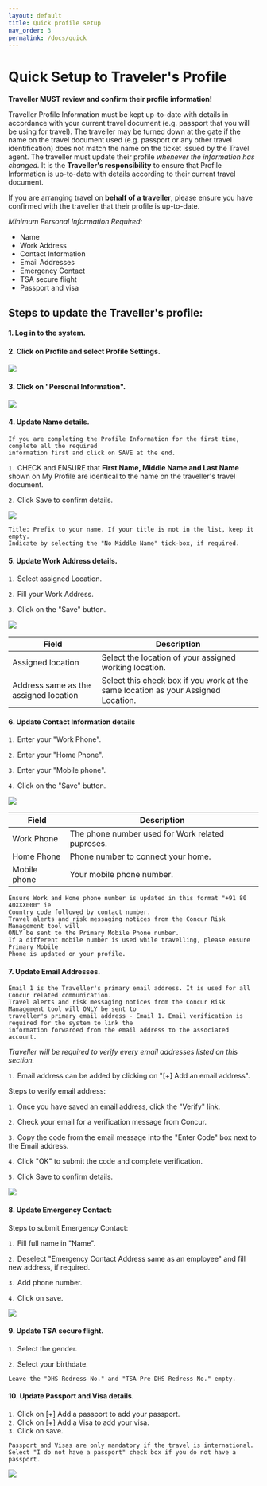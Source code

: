 ```yaml
---
layout: default
title: Quick profile setup
nav_order: 3
permalink: /docs/quick
---
```

# Quick Setup to Traveler's Profile
**Traveller MUST review and confirm their profile information!**

Traveller Profile Information must be kept up-to-date with details in accordance with your current travel document (e.g. passport that you will be using for travel).
The traveller may be turned down at the gate if the name on the travel document used (e.g. passport or any other travel identification) does not match the name on the ticket issued by the Travel agent.
The traveller must update their profile *whenever the information has changed.*
It is the **Traveller's responsibility** to ensure that Profile Information is up-to-date with details according to their current travel document.

If you are arranging travel on **behalf of a traveller**, please ensure you have confirmed with the traveller that their profile is up-to-date.

*Minimum Personal Information Required:*
+ Name
+ Work Address
+ Contact Information
+ Email Addresses
+ Emergency Contact
+ TSA secure flight
+ Passport and visa


## Steps to update the Traveller's profile:  

#### 1. Log in to the system.  

#### 2. Click on Profile and select Profile Settings. 

<img src="{{ site.url }}{{ site.baseurl }}\assets\images\qsp\qsp1.png"> 

#### 3. Click on "Personal Information".  

<img src="{{ site.url }}{{ site.baseurl }}\assets\images\qsp\qsp2.png"> 

#### 4. Update Name details.

```
If you are completing the Profile Information for the first time, complete all the required 
information first and click on SAVE at the end.
```

`1.` CHECK and ENSURE that **First Name, Middle Name and Last Name** shown on My Profile are identical to the name on the traveller's travel document.

`2.` Click Save to confirm details.

<img src="{{ site.url }}{{ site.baseurl }}\assets\images\qsp\qsp3.png"> 


```
Title: Prefix to your name. If your title is not in the list, keep it empty.
Indicate by selecting the "No Middle Name" tick-box, if required.
```
#### 5. Update Work Address details.

`1.` Select assigned Location.

`2.`  Fill your Work Address.

`3.` Click on the "Save" button.

<img src="{{ site.url }}{{ site.baseurl }}\assets\images\qsp\qsp4.png"> 


Field | Description
--- | --- 
Assigned location | Select the location of your assigned working location.
Address same as the assigned location | Select this check box if you work at the same location as your Assigned Location.


#### 6. Update Contact Information details

`1.` Enter your "Work Phone".

`2.` Enter your "Home Phone".

`3.` Enter your "Mobile phone".

`4.` Click on the "Save" button.

<img src="{{ site.url }}{{ site.baseurl }}\assets\images\qsp\qsp5.png"> 

Field | Description
--- | --- 
Work Phone | The phone number used for Work related puproses.
Home Phone | Phone number to connect your home.
Mobile phone | Your mobile phone number.

```
Ensure Work and Home phone number is updated in this format "+91 80 40XXX000" ie 
Country code followed by contact number.
Travel alerts and risk messaging notices from the Concur Risk Management tool will 
ONLY be sent to the Primary Mobile Phone number.
If a different mobile number is used while travelling, please ensure Primary Mobile 
Phone is updated on your profile.
```


#### 7. Update Email Addresses.

```
Email 1 is the Traveller's primary email address. It is used for all Concur related communication.
Travel alerts and risk messaging notices from the Concur Risk Management tool will ONLY be sent to
traveller's primary email address - Email 1. Email verification is required for the system to link the
information forwarded from the email address to the associated account.
```

*Traveller will be required to verify every email addresses listed on this section.*

`1.` Email address can be added by clicking on "[+] Add an email address".

Steps to verify email address:  

`1.` Once you have saved an email address, click the "Verify" link.  

`2.` Check your email for a verification message from Concur.  

`3.` Copy the code from the email message into the "Enter Code" box next to the
Email address.  

`4.` Click "OK" to submit the code and complete verification.  

`5.` Click Save to confirm details.

<img src="{{ site.url }}{{ site.baseurl }}\assets\images\qsp\qsp6.png"> 

#### 8. Update Emergency Contact:
Steps to submit Emergency Contact:  

`1.` Fill full name in "Name".  

`2.` Deselect "Emergency Contact Address same as an employee" and fill new address, if required.  

`3.` Add phone number.  

`4.` Click on save.  

<img src="{{ site.url }}{{ site.baseurl }}\assets\images\qsp\qsp7.png"> 

#### 9. Update TSA secure flight.

`1.` Select the gender.  

`2.` Select your birthdate.  

```
Leave the "DHS Redress No." and "TSA Pre DHS Redress No." empty.
```
#### 10. Update Passport and Visa details.
`1.` Click on [+] Add a passport to add your passport.  
`2.` Click on [+] Add a Visa to add your visa.  
`3.` Click on save.  
```
Passport and Visas are only mandatory if the travel is international. 
Select "I do not have a passport" check box if you do not have a passport.
```

<img src="{{ site.url }}{{ site.baseurl }}\assets\images\qsp\qsp8.png"> 
